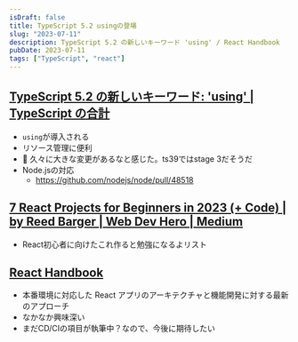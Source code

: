 ```yaml
---
isDraft: false
title: TypeScript 5.2 usingの登場
slug: "2023-07-11"
description: TypeScript 5.2 の新しいキーワード 'using' / React Handbook
pubDate: 2023-07-11
tags: ["TypeScript", "react"]
---
```


## [TypeScript 5.2 の新しいキーワード: 'using' | TypeScript の合計](https://www.totaltypescript.com/typescript-5-2-new-keyword-using)

- `using`が導入される
- リソース管理に便利
- 🤔 久々に大きな変更があるなと感じた。ts39ではstage 3だそうだ
- Node.jsの対応
  - https://github.com/nodejs/node/pull/48518

## [7 React Projects for Beginners in 2023 (+ Code) | by Reed Barger | Web Dev Hero | Medium](https://medium.com/webdevhero/7-react-projects-for-beginners-in-2023-code-1430229684b6)

- React初心者に向けたこれ作ると勉強になるよリスト

## [React Handbook](https://reacthandbook.dev/)

- 本番環境に対応した React アプリのアーキテクチャと機能開発に対する最新のアプローチ
- なかなか興味深い
- まだCD/CIの項目が執筆中？なので、今後に期待したい
